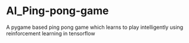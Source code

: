 # AI_Ping-pong-game
A pygame based ping pong game which learns to play intelligently using reinforcement learning in tensorflow
